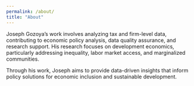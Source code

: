 ```yaml
---
permalink: /about/
title: "About"
---
```




Joseph Gozoya’s work involves analyzing tax and firm-level data, contributing to economic policy analysis, data quality assurance, and research support. His research focuses on development economics, particularly addressing inequality, labor market access, and marginalized communities.

Through his work, Joseph aims to provide data-driven insights that inform policy solutions for economic inclusion and sustainable development.
